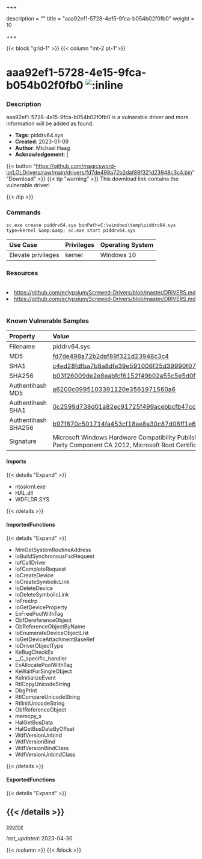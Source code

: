 +++

description = ""
title = "aaa92ef1-5728-4e15-9fca-b054b02f0fb0"
weight = 10

+++


{{< block "grid-1" >}}
{{< column "mt-2 pt-1">}}


# aaa92ef1-5728-4e15-9fca-b054b02f0fb0 ![:inline](/images/twitter_verified.png) 


### Description

aaa92ef1-5728-4e15-9fca-b054b02f0fb0 is a vulnerable driver and more information will be added as found.
- **Tags**: piddrv64.sys
- **Created**: 2023-01-09
- **Author**: Michael Haag
- **Acknowledgement**:  | [](https://twitter.com/)

{{< button "https://github.com/magicsword-io/LOLDrivers/raw/main/drivers/fd7de498a72b2daf89f321d23948c3c4.bin" "Download" >}}
{{< tip "warning" >}}
This download link contains the vulnerable driver!

{{< /tip >}}

### Commands

```
sc.exe create piddrv64.sys binPath=C:\windows\temp\piddrv64.sys type=kernel &amp;&amp; sc.exe start piddrv64.sys
```

| Use Case | Privileges | Operating System | 
|:---- | ---- | ---- |
| Elevate privileges | kernel | Windows 10 |

### Resources
<br>
<li><a href=" https://github.com/eclypsium/Screwed-Drivers/blob/master/DRIVERS.md"> https://github.com/eclypsium/Screwed-Drivers/blob/master/DRIVERS.md</a></li>
<li><a href="https://github.com/eclypsium/Screwed-Drivers/blob/master/DRIVERS.md">https://github.com/eclypsium/Screwed-Drivers/blob/master/DRIVERS.md</a></li>
<br>

### Known Vulnerable Samples

| Property           | Value |
|:-------------------|:------|
| Filename           | piddrv64.sys |
| MD5                | [fd7de498a72b2daf89f321d23948c3c4](https://www.virustotal.com/gui/file/fd7de498a72b2daf89f321d23948c3c4) |
| SHA1               | [c4ed28fdfba7b8a8dfe39e591006f25d39990f07](https://www.virustotal.com/gui/file/c4ed28fdfba7b8a8dfe39e591006f25d39990f07) |
| SHA256             | [b03f26009de2e8eabfcf6152f49b02a55c5e5d0f73e01d48f5a745f93ce93a29](https://www.virustotal.com/gui/file/b03f26009de2e8eabfcf6152f49b02a55c5e5d0f73e01d48f5a745f93ce93a29) |
| Authentihash MD5   | [a6200c0995103391120e3561971560a6](https://www.virustotal.com/gui/search/authentihash%253Aa6200c0995103391120e3561971560a6) |
| Authentihash SHA1  | [0c2599d738d01a82ec91725f499acebbcfb47cc9](https://www.virustotal.com/gui/search/authentihash%253A0c2599d738d01a82ec91725f499acebbcfb47cc9) |
| Authentihash SHA256| [b97f870c501714fa453cf18ae8a30c87d08ff1e6d784afdbb0121aea3da2dc28](https://www.virustotal.com/gui/search/authentihash%253Ab97f870c501714fa453cf18ae8a30c87d08ff1e6d784afdbb0121aea3da2dc28) |
| Signature         | Microsoft Windows Hardware Compatibility Publisher, Microsoft Windows Third Party Component CA 2012, Microsoft Root Certificate Authority 2010   |


#### Imports
{{< details "Expand" >}}
* ntoskrnl.exe
* HAL.dll
* WDFLDR.SYS

{{< /details >}}
#### ImportedFunctions
{{< details "Expand" >}}
* MmGetSystemRoutineAddress
* IoBuildSynchronousFsdRequest
* IofCallDriver
* IofCompleteRequest
* IoCreateDevice
* IoCreateSymbolicLink
* IoDeleteDevice
* IoDeleteSymbolicLink
* IoFreeIrp
* IoGetDeviceProperty
* ExFreePoolWithTag
* ObfDereferenceObject
* ObReferenceObjectByName
* IoEnumerateDeviceObjectList
* IoGetDeviceAttachmentBaseRef
* IoDriverObjectType
* KeBugCheckEx
* __C_specific_handler
* ExAllocatePoolWithTag
* KeWaitForSingleObject
* KeInitializeEvent
* RtlCopyUnicodeString
* DbgPrint
* RtlCompareUnicodeString
* RtlInitUnicodeString
* ObfReferenceObject
* memcpy_s
* HalGetBusData
* HalGetBusDataByOffset
* WdfVersionUnbind
* WdfVersionBind
* WdfVersionBindClass
* WdfVersionUnbindClass

{{< /details >}}
#### ExportedFunctions
{{< details "Expand" >}}

{{< /details >}}
-----



[*source*](https://github.com/magicsword-io/LOLDrivers/tree/main/yaml/aaa92ef1-5728-4e15-9fca-b054b02f0fb0.yaml)

*last_updated:* 2023-04-30








{{< /column >}}
{{< /block >}}

